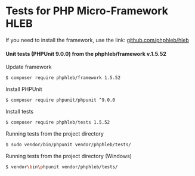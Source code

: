 Tests for PHP Micro-Framework HLEB
=====================

 If you need to install the framework, use the link: [github.com/phphleb/hleb](https://github.com/phphleb/hleb) 
 
 
 #### Unit tests (PHPUnit 9.0.0) from the phphleb/framework v.1.5.52

Update framework

```bash
$ composer require phphleb/framework 1.5.52
```

Install PHPUnit

```bash
$ composer require phpunit/phpunit ^9.0.0
```

Install tests

```bash
$ composer require phphleb/tests 1.5.52
```

Running tests from the project directory

```bash
$ sudo vendor/bin/phpunit vendor/phphleb/tests/
```

Running tests from the project directory (Windows)

```bash
$ vendor\bin\phpunit vendor/phphleb/tests/
```
